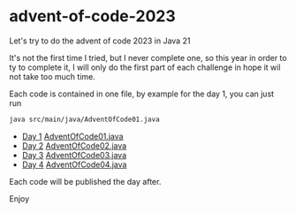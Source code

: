 # advent-of-code-2023
Let's try to do the advent of code 2023 in Java 21

It's not the first time I tried, but I never complete one, so this year in order to ty to complete it,
I will only do the first part of each challenge in hope it wil not take too much time.

Each code is contained in one file, by example for the day 1, you can just run
```bash
java src/main/java/AdventOfCode01.java
```

- [Day 1](https://adventofcode.com/2023/day/1) [AdventOfCode01.java](src/main/java/AdventOfCode01.java)
- [Day 2](https://adventofcode.com/2023/day/2) [AdventOfCode02.java](src/main/java/AdventOfCode02.java)
- [Day 3](https://adventofcode.com/2023/day/3) [AdventOfCode03.java](src/main/java/AdventOfCode03.java)
- [Day 4](https://adventofcode.com/2023/day/4) [AdventOfCode04.java](src/main/java/AdventOfCode04.java)

Each code will be published the day after.

Enjoy

